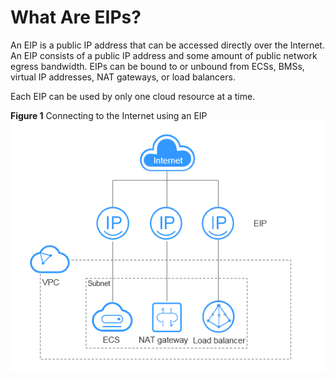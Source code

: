 # What Are EIPs?<a name="faq_eip_0001"></a>

An EIP is a public IP address that can be accessed directly over the Internet. An EIP consists of a public IP address and some amount of public network egress bandwidth. EIPs can be bound to or unbound from ECSs, BMSs, virtual IP addresses, NAT gateways, or load balancers. 

Each EIP can be used by only one cloud resource at a time.

**Figure  1**  Connecting to the Internet using an EIP<a name="en-us_topic_0118499037_en-us_topic_0118499117_fig151339100399"></a>  
![](figures/connecting-to-the-internet-using-an-eip-1.png "connecting-to-the-internet-using-an-eip-1")

